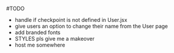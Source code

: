 #TODO

- handle if checkpoint is not defined in User.jsx
- give users an option to change their name from the User page
- add branded fonts
- STYLES pls give me a makeover
- host me somewhere

